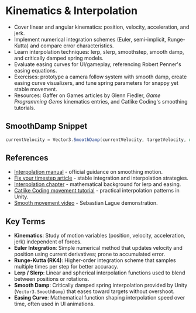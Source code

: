 # Kinematics & Interpolation
- Cover linear and angular kinematics: position, velocity, acceleration, and jerk.
- Implement numerical integration schemes (Euler, semi-implicit, Runge-Kutta) and compare error characteristics.
- Learn interpolation techniques: lerp, slerp, smoothstep, smooth damp, and critically damped spring models.
- Evaluate easing curves for UI/gameplay, referencing Robert Penner's easing equations.
- Exercises: prototype a camera follow system with smooth damp, create easing curve visualizers, and tune spring parameters for snappy yet stable movement.
- Resources: Gaffer on Games articles by Glenn Fiedler, *Game Programming Gems* kinematics entries, and Catlike Coding's smoothing tutorials.

## SmoothDamp Snippet
```csharp
currentVelocity = Vector3.SmoothDamp(currentVelocity, targetVelocity, ref velocityRef, 0.2f);
```






## References
- [Interpolation manual](https://docs.unity3d.com/Manual/Interpolation.html) - official guidance on smoothing motion.
- [Fix your timestep article](https://gafferongames.com/post/fix_your_timestep/) - stable integration and interpolation strategies.
- [Interpolation chapter](https://gamemath.com/book/interpolation.html) - mathematical background for lerp and easing.
- [Catlike Coding movement tutorial](https://catlikecoding.com/unity/tutorials/basics/movement/) - practical interpolation patterns in Unity.
- [Smooth movement video](https://www.youtube.com/watch?v=_1nzEFMjkI4) - Sebastian Lague demonstration.
## Key Terms
- **Kinematics**: Study of motion variables (position, velocity, acceleration, jerk) independent of forces.
- **Euler Integration**: Simple numerical method that updates velocity and position using current derivatives; prone to accumulated error.
- **Runge-Kutta (RK4)**: Higher-order integration scheme that samples multiple times per step for better accuracy.
- **Lerp / Slerp**: Linear and spherical interpolation functions used to blend between positions or rotations.
- **Smooth Damp**: Critically damped spring interpolation provided by Unity (`Vector3.SmoothDamp`) that eases toward targets without overshoot.
- **Easing Curve**: Mathematical function shaping interpolation speed over time, often used in UI animations.
